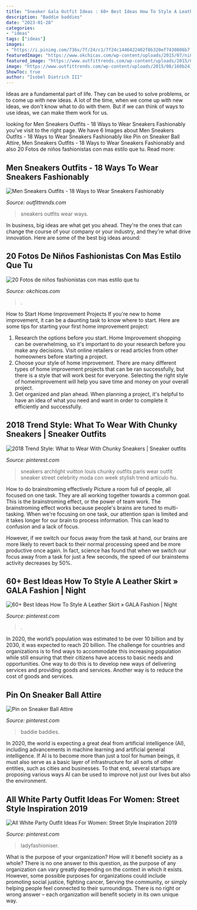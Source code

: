 ```yaml
---
title: "Sneaker Gala Outfit Ideas : 60+ Best Ideas How To Style A Leather Skirt » Gala Fashion"
description: "Baddie baddies"
date: "2023-01-28"
categories:
- "ideas"
tags: ["ideas"]
images:
- "https://i.pinimg.com/736x/7f/24/c1/7f24c1446422402f8b320ef7430806b7.jpg"
featuredImage: "https://www.okchicas.com/wp-content/uploads/2015/07/niños-fashionistas-10.jpg"
featured_image: "https://www.outfittrends.com/wp-content/uploads/2015/08/160b241db5f1b9cfbb276401743e8561.jpg"
image: "https://www.outfittrends.com/wp-content/uploads/2015/08/160b241db5f1b9cfbb276401743e8561.jpg"
ShowToc: true
author: "Isobel Dietrich III"
---
```



Ideas are a fundamental part of life. They can be used to solve problems, or to come up with new ideas. A lot of the time, when we come up with new ideas, we don't know what to do with them. But if we can think of ways to use ideas, we can make them work for us.

	

		
looking for Men Sneakers Outfits - 18 Ways to Wear Sneakers Fashionably you've visit to the right page. We have 6 Images about Men Sneakers Outfits - 18 Ways to Wear Sneakers Fashionably like Pin on Sneaker Ball Attire, Men Sneakers Outfits - 18 Ways to Wear Sneakers Fashionably and also 20 Fotos de niños fashionistas con mas estilo que tu. Read more:
		
    
## Men Sneakers Outfits - 18 Ways To Wear Sneakers Fashionably

<img loading=lazy src="https://www.outfittrends.com/wp-content/uploads/2015/08/160b241db5f1b9cfbb276401743e8561.jpg" onerror="this.onerror=null;this.src='https://tse3.mm.bing.net/th?id=OIP.g2POncd91jL5NA0xp8WM7QHaLG&amp;pid=15.1';" alt="Men Sneakers Outfits - 18 Ways to Wear Sneakers Fashionably">

_Source: outfittrends.com_

>sneakers outfits wear ways. 

	

In business, big ideas are what get you ahead. They're the ones that can change the course of your company or your industry, and they're what drive innovation. Here are some of the best big ideas around:

    
## 20 Fotos De Niños Fashionistas Con Mas Estilo Que Tu

<img loading=lazy src="https://www.okchicas.com/wp-content/uploads/2015/07/niños-fashionistas-10.jpg" onerror="this.onerror=null;this.src='https://tse4.mm.bing.net/th?id=OIP.C-ctXZGhe_X0GxIGQ0SRAwHaLG&amp;pid=15.1';" alt="20 Fotos de niños fashionistas con mas estilo que tu">

_Source: okchicas.com_

>. 

	

How to Start Home Improvement Projects
If you're new to home improvement, it can be a daunting task to know where to start. Here are some tips for starting your first home improvement project: 
1. Research the options before you start. Home Improvement shopping can be overwhelming, so it's important to do your research before you make any decisions. Visit online retailers or read articles from other homeowners before starting a project. 
2. Choose your style of home improvement. There are many different types of home improvement projects that can be ran successfully, but there is a style that will work best for everyone. Selecting the right style of homeimprovement will help you save time and money on your overall project. 
3. Get organized and plan ahead. When planning a project, it's helpful to have an idea of what you need and want in order to complete it efficiently and successfully.

    
## 2018 Trend Style: What To Wear With Chunky Sneakers | Sneaker Outfits

<img loading=lazy src="https://i.pinimg.com/736x/18/f5/be/18f5be69a2aba2c3d057aca3546cef12.jpg" onerror="this.onerror=null;this.src='https://tse1.mm.bing.net/th?id=OIP.1T-nScbe7GVp3QjSw6Zi1gHaLG&amp;pid=15.1';" alt="2018 Trend Style: What to Wear With Chunky Sneakers | Sneaker outfits">

_Source: pinterest.com_

>sneakers archlight vuitton louis chunky outfits paris wear outfit sneaker street celebrity moda con week stylish trend artículo hu. 

	

How to do brainstroming effectively
Picture a room full of people, all focused on one task. They are all working together towards a common goal. This is the brainstroming effect, or the power of team work.
The brainstroming effect works because people's brains are tuned to multi-tasking. When we're focusing on one task, our attention span is limited and it takes longer for our brain to process information. This can lead to confusion and a lack of focus.

However, if we switch our focus away from the task at hand, our brains are more likely to revert back to their normal processing speed and be more productive once again. In fact, science has found that when we switch our focus away from a task for just a few seconds, the speed of our brainstems activity decreases by 50%.

    
## 60+ Best Ideas How To Style A Leather Skirt » GALA Fashion | Night

<img loading=lazy src="https://i.pinimg.com/736x/f0/3e/fc/f03efcc771807065237cca06efc1e29a.jpg" onerror="this.onerror=null;this.src='https://tse2.mm.bing.net/th?id=OIP.KP-dcX22kpnfDcw57XHHvgHaJN&amp;pid=15.1';" alt="60+ Best Ideas How To Style A Leather Skirt » GALA Fashion | Night">

_Source: pinterest.com_

>. 

	

In 2020, the world’s population was estimated to be over 10 billion and by 2030, it was expected to reach 20 billion. The challenge for countries and organizations is to find ways to accommodate this increasing population while still ensuring that their citizens have access to basic needs and opportunities. One way to do this is to develop new ways of delivering services and providing goods and services. Another way is to reduce the cost of goods and services.

    
## Pin On Sneaker Ball Attire

<img loading=lazy src="https://i.pinimg.com/736x/7f/24/c1/7f24c1446422402f8b320ef7430806b7.jpg" onerror="this.onerror=null;this.src='https://tse2.mm.bing.net/th?id=OIP.n246e_i41cm-9gFwiedtAgHaJ3&amp;pid=15.1';" alt="Pin on Sneaker Ball Attire">

_Source: pinterest.com_

>baddie baddies. 

	

In 2020, the world is expecting a great deal from artificial intelligence (AI), including advancements in machine learning and artificial general intelligence. If AI is to become more than just a tool for human beings, it must also serve as a basic layer of infrastructure for all sorts of other entities, such as cities and businesses. To that end, several startups are proposing various ways AI can be used to improve not just our lives but also the environment.

    
## All White Party Outfit Ideas For Women: Street Style Inspiration 2019

<img loading=lazy src="https://i.pinimg.com/736x/50/11/e5/5011e5efcaeae63d51d608e9daeaf5f6.jpg" onerror="this.onerror=null;this.src='https://tse4.mm.bing.net/th?id=OIP.6Cdmhkn2aR7L3hCTsZgHvAHaMi&amp;pid=15.1';" alt="All White Party Outfit Ideas For Women: Street Style Inspiration 2019">

_Source: pinterest.com_

>ladyfashioniser. 

	

What is the purpose of your organization? How will it benefit society as a whole?
There is no one answer to this question, as the purpose of any organization can vary greatly depending on the context in which it exists. However, some possible purposes for organizations could include promoting social justice, fighting cancer, Serving the community, or simply helping people feel connected to their surroundings. There is no right or wrong answer – each organization will benefit society in its own unique way.

